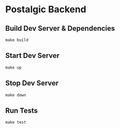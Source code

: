 # Postalgic Backend

## Build Dev Server & Dependencies

```shell
make build
```

## Start Dev Server

```shell
make up
```

## Stop Dev Server

```shell
make down
```

## Run Tests

```shell
make test
```